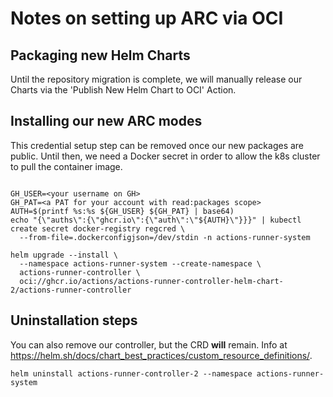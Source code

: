 # Notes on setting up ARC via OCI

## Packaging new Helm Charts

Until the repository migration is complete, we will manually release our Charts via the 'Publish New Helm Chart to OCI' Action.

## Installing our new ARC modes

This credential setup step can be removed once our new packages are public.
Until then, we need a Docker secret in order to allow the k8s cluster to pull the container image.

```

GH_USER=<your username on GH>
GH_PAT=<a PAT for your account with read:packages scope>
AUTH=$(printf %s:%s ${GH_USER} ${GH_PAT} | base64)
echo "{\"auths\":{\"ghcr.io\":{\"auth\":\"${AUTH}\"}}}" | kubectl create secret docker-registry regcred \
  --from-file=.dockerconfigjson=/dev/stdin -n actions-runner-system
```

```
helm upgrade --install \                                                                
  --namespace actions-runner-system --create-namespace \
  actions-runner-controller \
  oci://ghcr.io/actions/actions-runner-controller-helm-chart-2/actions-runner-controller
```

## Uninstallation steps

You can also remove our controller, but the CRD **will** remain.
Info at https://helm.sh/docs/chart_best_practices/custom_resource_definitions/.

```
helm uninstall actions-runner-controller-2 --namespace actions-runner-system
```